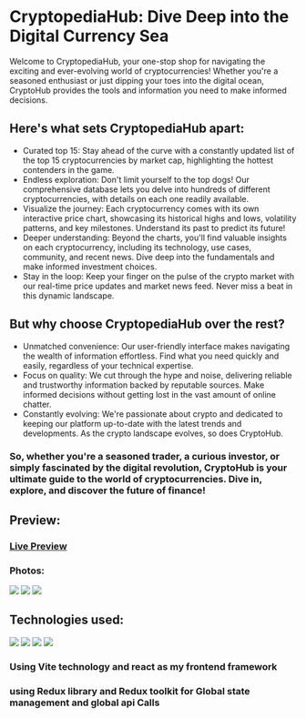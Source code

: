 # CryptopediaHub: Dive Deep into the Digital Currency Sea

Welcome to CryptopediaHub, your one-stop shop for navigating the exciting and ever-evolving world of cryptocurrencies! Whether you're a seasoned enthusiast or just dipping your toes into the digital ocean, CryptoHub provides the tools and information you need to make informed decisions.

## Here's what sets CryptopediaHub apart:
<ul>
  <li>Curated top 15: Stay ahead of the curve with a constantly updated list of the top 15 cryptocurrencies by market cap, highlighting the hottest contenders in the game.</li>
  <li>Endless exploration: Don't limit yourself to the top dogs! Our comprehensive database lets you delve into hundreds of different cryptocurrencies, with details on each one readily available.</li>
  <li>Visualize the journey: Each cryptocurrency comes with its own interactive price chart, showcasing its historical highs and lows, volatility patterns, and key milestones. Understand its past to predict its future!</li>
  <li>Deeper understanding: Beyond the charts, you'll find valuable insights on each cryptocurrency, including its technology, use cases, community, and recent news. Dive deep into the fundamentals and make informed investment choices.</li>
  <li>Stay in the loop: Keep your finger on the pulse of the crypto market with our real-time price updates and market news feed. Never miss a beat in this dynamic landscape.</li>
</ul>

## But why choose CryptopediaHub over the rest?
<ul>
  <li>Unmatched convenience: Our user-friendly interface makes navigating the wealth of information effortless. Find what you need quickly and easily, regardless of your technical expertise.</li>
  <li>Focus on quality: We cut through the hype and noise, delivering reliable and trustworthy information backed by reputable sources. Make informed decisions without getting lost in the vast amount of online chatter.</li>
  <li>Constantly evolving: We're passionate about crypto and dedicated to keeping our platform up-to-date with the latest trends and developments. As the crypto landscape evolves, so does CryptoHub.</li>
</ul>

### So, whether you're a seasoned trader, a curious investor, or simply fascinated by the digital revolution, CryptoHub is your ultimate guide to the world of cryptocurrencies. Dive in, explore, and discover the future of finance!

## Preview:
### [Live Preview](https://cryptopediahub.netlify.app)

### Photos:

<div>
  <img src="https://github.com/yusufafify/CryptoPediaHub/assets/115397064/22574e87-d271-4f3b-92c9-732d04109409">
  <img src="https://github.com/yusufafify/CryptoPediaHub/assets/115397064/f7362aca-0de4-4a19-93f8-fe7b9fa79d18">
  <img src="https://github.com/yusufafify/CryptoPediaHub/assets/115397064/d10b6231-d35c-4f65-8358-b9737b77d447">
</div>

## Technologies used:
<div>
  <img src="https://github.com/yusufafify/CryptoPediaHub/assets/115397064/9abb86b0-d1f4-4e1a-9dbf-b0a5f4d902c8" >
  <img src="https://github.com/yusufafify/CryptoPediaHub/assets/115397064/4c53596f-3bbe-4877-b330-7e9f52d1088a" >
  <img src="https://github.com/yusufafify/CryptoPediaHub/assets/115397064/53188f89-1c3c-48a0-ac00-bd5dbc7359a5" >
  <img src="https://github.com/yusufafify/CryptoPediaHub/assets/115397064/efd255f1-f22c-45d7-b16f-7eb26852d4bd">
</div>

### Using Vite technology and react as my frontend framework

### using Redux library and Redux toolkit for Global state management and global api Calls
